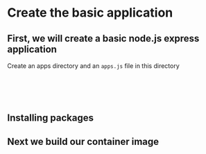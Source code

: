 # Create the basic application

## First, we will create a basic node.js express application

Create an apps directory and an ```apps.js``` file in this directory

```





```

## Installing packages



## Next we build our container image


